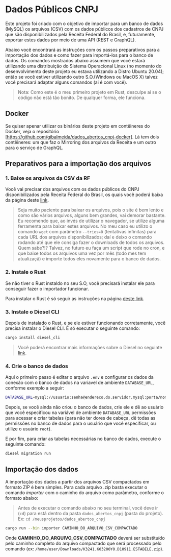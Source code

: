 # Dados Públicos CNPJ

Este projeto foi criado com o objetivo de importar para um banco de dados (MySQL) os arquivos (CSV) com os dados públicos dos cadastros de CNPJ que são disponibilizados pela Receita Federal do Brasil, e, futuramente, exportar estes dados por meio de uma API (REST e GraphQL).

Abaixo você encontrará as instruções com os passos preparativos para a importação dos dados e como fazer para importá-los para o banco de dados. Os comandos mostrados abaixo assumem que você estará utilizando uma distribuição do Sistema Operacional Linux (no momento do desenvolvimento deste projeto eu estava utilizando a Distro Ubuntu 20.04); então se você estiver utilizando outro S.O.(Windows ou MacOS X) talvez você precisará adaptar alguns comandos (ai é com você).

>Nota: Como este é o meu primeiro projeto em Rust, desculpe ai se o código não está tão bonito. De qualquer forma, ele funciona.

## Docker

Se quiser apenar utilizar os binários deste projeto em contêineres do Docker, veja o repositório [https://github.com/gibalmeida/dados_abertos_cnpj-docker]. Lá tem dois contêineres: um que faz o Mirroring dos arquivos da Receita e um outro para o serviço de GraphQL.

## Preparativos para a importação dos arquivos

### 1. Baixe os arquivos da CSV da RF

Você vai precisar dos arquivos com os dados públicos do CNPJ disponibilizados pela Receita Federal do Brasil, os quais você poderá baixa da página deste [link](https://www.gov.br/receitafederal/pt-br/assuntos/orientacao-tributaria/cadastros/consultas/dados-publicos-cnpj).

>Seja muito paciente para baixar os arquivos, pois o site é bem lento e como são vários arquivos, alguns bem grandes, vai demorar bastante. Eu recomendo que, ao invés de utilizar o navegador, se utilize alguma ferramenta para baixar estes arquivos. No meu caso eu utilizo o comando `wget` com parâmetro `--tries=0` (tentativas infinitas) para cada URL dos arquivos disponibilizados; daí e deixo o comando rodando até que ele consiga fazer o downloads de todos os arquivos. Quem sabe?!? Talvez, no futuro eu faça um script que rode no cron, e que baixe todos os arquivos uma vez por mês (todo mes tem atualizaçã) e importe todos eles novamente para o banco de dados.

### 2. Instale o Rust

Se não tiver o Rust instaldo no seu S.O, você precisará instalar ele para conseguir fazer o importador funcionar.

Para instalar o Rust é só seguir as instruções na página [deste link](https://www.rust-lang.org/pt-BR/tools/install).

### 3. Instale o Diesel CLI

Depois de instalado o Rust, e se ele estiver funcionando corretamente, você precisa instalar o Diesel CLI. É só executar o seguinte comando:

```bash
cargo install diesel_cli
```

>Você poderá encontrar mais informações sobre o Diesel no seguinte [link](https://diesel.rs/guides/getting-started).

### 4. Crie o banco de dados

Aqui o primeiro passo é editar o arquivo `.env` e configurar os dados da conexão com o banco de dados na variavel de ambiente `DATABASE_URL`, conforme exemplo a seguir:

```bash
DATABASE_URL=mysql://usuario:senha@endereco.do.servidor.mysql:porta/nome_do_banco_de_dados_mysql
```

Depois, se você ainda não criou o banco de dados, crie ele e dê ao usuário que você especificou na variável de ambiente `DATABASE_URL` permissões para acessar e criar tabelas (para não ter dores de cabeça, dê todas as permissões no banco de dados para o usuário que você especificar, ou utilize o usuário `root`).

E por fim, para criar as tabelas necessárias no banco de dados, execute o seguinte comando:

```bash
diesel migration run
```

## Importação dos dados

A importação dos dados a partir dos arquivos CSV compactados em formato ZIP é bem simples. Para cada arquivo .zip basta executar o comando _importer_ com o caminho do arquivo como parâmetro, conforme o formato abaixo:

>Antes de executar o comando abaixo no seu terminal, você deve ir (`cd`) para  está dentro da pasta `dados_abertos_cnpj` (pasta do projeto). Ex: `cd /meusprojetos/dados_abertos_cnpj`



```bash
cargo run --bin importer CAMINHO_DO_ARQUIVO_CSV_COMPACTADO
```

Onde __CAMINHO_DO_ARQUIVO_CSV_COMPACTADO__  deverá ser substituído pelo caminho completo do arquivo compactado que será processado pelo comando (ex: `/home/user/Downloads/K3241.K03200Y0.D10911.ESTABELE.zip`).

